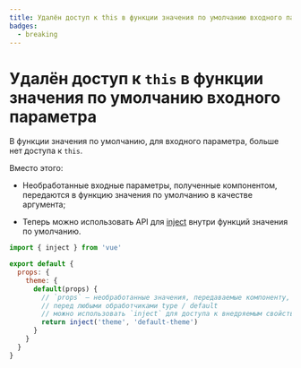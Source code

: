 ```yaml
---
title: Удалён доступ к this в функции значения по умолчанию входного параметра
badges:
  - breaking
---
```


# Удалён доступ к `this` в функции значения по умолчанию входного параметра <MigrationBadges :badges="$frontmatter.badges" />

В функции значения по умолчанию, для входного параметра, больше нет доступа к `this`.

Вместо этого:

- Необработанные входные параметры, полученные компонентом, передаются в функцию значения по умолчанию в качестве аргумента;

- Теперь можно использовать API для [inject](../composition-api-provide-inject.md) внутри функций значения по умолчанию.

```js
import { inject } from 'vue'

export default {
  props: {
    theme: {
      default(props) {
        // `props` — необработанные значения, передаваемые компоненту,
        // перед любыми обработчиками type / default
        // можно использовать `inject` для доступа к внедряемым свойствам
        return inject('theme', 'default-theme')
      }
    }
  }
}
```
